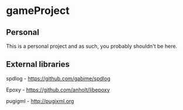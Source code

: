 gameProject
===========


Personal
--------

This is a personal project and as such, you probably shouldn't be here.

External libraries
------------------

spdlog - https://github.com/gabime/spdlog

Epoxy - https://github.com/anholt/libepoxy

pugigml - http://pugixml.org
